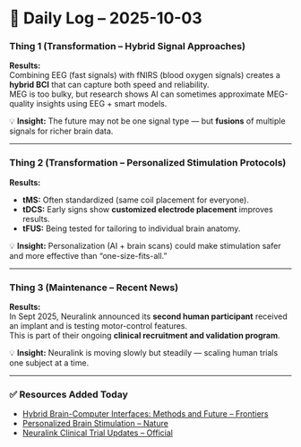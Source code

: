 # 📅 Daily Log – 2025-10-03  

### Thing 1 (Transformation – Hybrid Signal Approaches)  
**Results:**  
Combining EEG (fast signals) with fNIRS (blood oxygen signals) creates a **hybrid BCI** that can capture both speed and reliability.  
MEG is too bulky, but research shows AI can sometimes approximate MEG-quality insights using EEG + smart models.  


💡 **Insight:** The future may not be one signal type — but **fusions** of multiple signals for richer brain data.  

---

### Thing 2 (Transformation – Personalized Stimulation Protocols)  
**Results:**  
- **tMS:** Often standardized (same coil placement for everyone).  
- **tDCS:** Early signs show **customized electrode placement** improves results.  
- **tFUS:** Being tested for tailoring to individual brain anatomy.  

💡 **Insight:** Personalization (AI + brain scans) could make stimulation safer and more effective than “one-size-fits-all.”  

---

### Thing 3 (Maintenance – Recent News)  
**Results:**  
In Sept 2025, Neuralink announced its **second human participant** received an implant and is testing motor-control features.  
This is part of their ongoing **clinical recruitment and validation program**.  

💡 **Insight:** Neuralink is moving slowly but steadily — scaling human trials one subject at a time.  

---

### ✅ Resources Added Today  
- [Hybrid Brain-Computer Interfaces: Methods and Future – Frontiers](https://www.frontiersin.org/articles/10.3389/fnins.2019.00112/full)  
- [Personalized Brain Stimulation – Nature](https://www.nature.com/articles/s41562-020-0868-9)  
- [Neuralink Clinical Trial Updates – Official](https://neuralink.com/patient-registry/)  